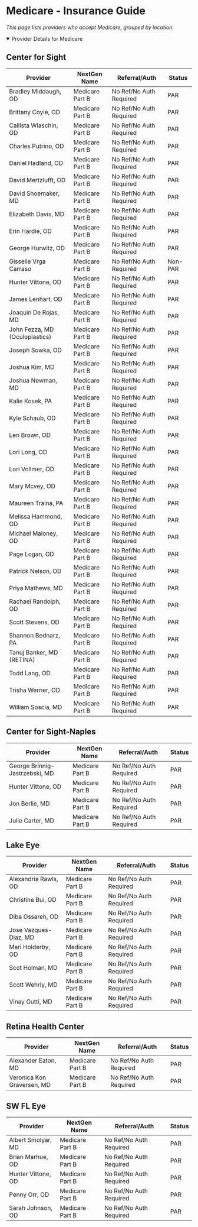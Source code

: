 # Medicare - Insurance Guide

*This page lists providers who accept Medicare, grouped by location.*

<details open><summary>Provider Details for Medicare</summary>

## Center for Sight

| Provider | NextGen Name | Referral/Auth | Status |
|----------|-------------|--------------|--------|
| Bradley Middaugh, OD | Medicare Part B | No Ref/No Auth Required | PAR |
| Brittany Coyle, OD | Medicare Part B | No Ref/No Auth Required | PAR |
| Callista Wlaschin, OD | Medicare Part B | No Ref/No Auth Required | PAR |
| Charles Putrino, OD | Medicare Part B | No Ref/No Auth Required | PAR |
| Daniel Hadland, OD | Medicare Part B | No Ref/No Auth Required | PAR |
| David Mertzlufft, OD | Medicare Part B | No Ref/No Auth Required | PAR |
| David Shoemaker, MD | Medicare Part B | No Ref/No Auth Required | PAR |
| Elizabeth Davis, MD | Medicare Part B | No Ref/No Auth Required | PAR |
| Erin Hardie, OD | Medicare Part B | No Ref/No Auth Required | PAR |
| George Hurwitz, OD | Medicare Part B | No Ref/No Auth Required | PAR |
| Gisselle Vrga Carraso | Medicare Part B | No Ref/No Auth Required | Non-PAR |
| Hunter Vittone, OD | Medicare Part B | No Ref/No Auth Required | PAR |
| James Lenhart, OD | Medicare Part B | No Ref/No Auth Required | PAR |
| Joaquin De Rojas, MD | Medicare Part B | No Ref/No Auth Required | PAR |
| John Fezza, MD (Oculoplastics) | Medicare Part B | No Ref/No Auth Required | PAR |
| Joseph Sowka, OD | Medicare Part B | No Ref/No Auth Required | PAR |
| Joshua Kim, MD | Medicare Part B | No Ref/No Auth Required | PAR |
| Joshua Newman, MD | Medicare Part B | No Ref/No Auth Required | PAR |
| Kalie Kosek, PA | Medicare Part B | No Ref/No Auth Required | PAR |
| Kyle Schaub, OD | Medicare Part B | No Ref/No Auth Required | PAR |
| Len Brown, OD | Medicare Part B | No Ref/No Auth Required | PAR |
| Lori Long, OD | Medicare Part B | No Ref/No Auth Required | PAR |
| Lori Vollmer, OD | Medicare Part B | No Ref/No Auth Required | PAR |
| Mary Mcvey, OD | Medicare Part B | No Ref/No Auth Required | PAR |
| Maureen Traina, PA | Medicare Part B | No Ref/No Auth Required | PAR |
| Melissa Hammond, OD | Medicare Part B | No Ref/No Auth Required | PAR |
| Michael Maloney, OD | Medicare Part B | No Ref/No Auth Required | PAR |
| Page Logan, OD | Medicare Part B | No Ref/No Auth Required | PAR |
| Patrick Nelson, OD | Medicare Part B | No Ref/No Auth Required | PAR |
| Priya Mathews, MD | Medicare Part B | No Ref/No Auth Required | PAR |
| Rachael Randolph, OD | Medicare Part B | No Ref/No Auth Required | PAR |
| Scott Stevens, OD | Medicare Part B | No Ref/No Auth Required | PAR |
| Shannon Bednarz, PA | Medicare Part B | No Ref/No Auth Required | PAR |
| Tanuj Banker, MD (RETINA) | Medicare Part B | No Ref/No Auth Required | PAR |
| Todd Lang, OD | Medicare Part B | No Ref/No Auth Required | PAR |
| Trisha Werner, OD | Medicare Part B | No Ref/No Auth Required | PAR |
| William Soscia, MD | Medicare Part B | No Ref/No Auth Required | PAR |

## Center for Sight-Naples

| Provider | NextGen Name | Referral/Auth | Status |
|----------|-------------|--------------|--------|
| George Brinnig-Jastrzebski, MD | Medicare Part B | No Ref/No Auth Required | PAR |
| Hunter Vittone, OD | Medicare Part B | No Ref/No Auth Required | PAR |
| Jon Berlie, MD | Medicare Part B | No Ref/No Auth Required | PAR |
| Julie Carter, MD | Medicare Part B | No Ref/No Auth Required | PAR |

## Lake Eye 

| Provider | NextGen Name | Referral/Auth | Status |
|----------|-------------|--------------|--------|
| Alexandria Rawls, OD | Medicare Part B | No Ref/No Auth Required | PAR |
| Christine Bui, OD | Medicare Part B | No Ref/No Auth Required | PAR |
| Diba Ossareh, OD | Medicare Part B | No Ref/No Auth Required | PAR |
| Jose Vazques-Diaz, MD | Medicare Part B | No Ref/No Auth Required | PAR |
| Mari Holderby, OD | Medicare Part B | No Ref/No Auth Required | PAR |
| Scot Holman, MD | Medicare Part B | No Ref/No Auth Required | PAR |
| Scott Wehrly, MD | Medicare Part B | No Ref/No Auth Required | PAR |
| Vinay Gutti, MD | Medicare Part B | No Ref/No Auth Required | PAR |

## Retina Health Center

| Provider | NextGen Name | Referral/Auth | Status |
|----------|-------------|--------------|--------|
| Alexander Eaton, MD | Medicare Part B | No Ref/No Auth Required | PAR |
| Veronica Kon Graversen, MD | Medicare Part B | No Ref/No Auth Required | PAR |

## SW FL Eye

| Provider | NextGen Name | Referral/Auth | Status |
|----------|-------------|--------------|--------|
| Albert Smolyar, MD | Medicare Part B | No Ref/No Auth Required | PAR |
| Brian Marhue, OD | Medicare Part B | No Ref/No Auth Required | PAR |
| Hunter Vittone, OD | Medicare Part B | No Ref/No Auth Required | PAR |
| Penny Orr, OD | Medicare Part B | No Ref/No Auth Required | PAR |
| Sarah Johnson, OD | Medicare Part B | No Ref/No Auth Required | PAR |

</details>

